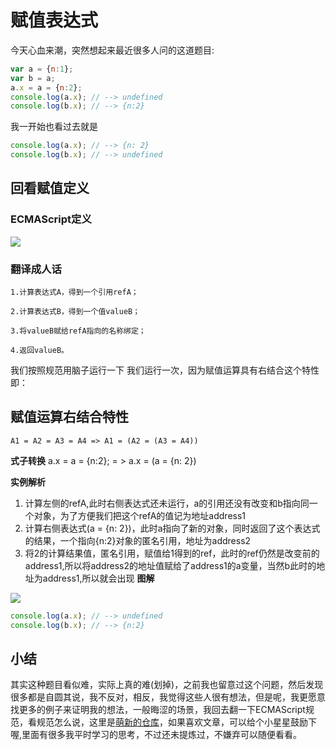 # 赋值表达式
今天心血来潮，突然想起来最近很多人问的这道题目:
``` js
var a = {n:1};
var b = a;
a.x = a = {n:2};
console.log(a.x); // --> undefined
console.log(b.x); // --> {n:2}
```
我一开始也看过去就是
```js
console.log(a.x); // --> {n: 2}
console.log(b.x); // --> undefined
```
## 回看赋值定义

### ECMAScript定义

![](https://user-gold-cdn.xitu.io/2019/5/8/16a93347cac7eb43?w=1410&h=513&f=png&s=148234)

### 翻译成人话

    1.计算表达式A，得到一个引用refA；

    2.计算表达式B，得到一个值valueB；

    3.将valueB赋给refA指向的名称绑定；

    4.返回valueB。

我们按照规范用脑子运行一下
我们运行一次，因为赋值运算具有右结合这个特性即：
## 赋值运算右结合特性
`A1 = A2 = A3 = A4 => A1 = (A2 = (A3 = A4))`

**式子转换**
a.x = a = {n:2}; = > a.x = (a = {n: 2})

**实例解析**
1. 计算左侧的refA,此时右侧表达式还未运行，a的引用还没有改变和b指向同一个对象，为了方便我们把这个refA的值记为地址address1
2. 计算右侧表达式(a = {n: 2})，此时a指向了新的对象，同时返回了这个表达式的结果，一个指向{n:2}对象的匿名引用，地址为address2
3. 将2的计算结果值，匿名引用，赋值给1得到的ref，此时的ref仍然是改变前的address1,所以将address2的地址值赋给了address1的a变量，当然b此时的地址为address1,所以就会出现
**图解**

![](https://user-gold-cdn.xitu.io/2019/5/8/16a935f4122d3fc1?w=904&h=1264&f=png&s=35818)
```js
console.log(a.x); // --> undefined
console.log(b.x); // --> {n:2}
```
## 小结
其实这种题目看似难，实际上真的难(划掉)，之前我也留意过这个问题，然后发现很多都是自圆其说，我不反对，相反，我觉得这些人很有想法，但是呢，我更愿意找更多的例子来证明我的想法，一般晦涩的场景，我回去翻一下ECMAScript规范，看规范怎么说，这里是[萌新的仓库](https://github.com/869288142/blog)，如果喜欢文章，可以给个小星星鼓励下喔,里面有很多我平时学习的思考，不过还未提炼过，不嫌弃可以随便看看。

